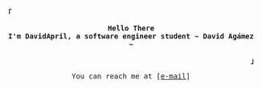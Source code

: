 <!-- Rxyhn's Aesthetic GitHub Profile -->
<div align="justify">

<!-- Profile -->
<p align="left"><strong><samp>「</samp></strong></p>
  <p align="center">
    <samp>
      <b>
        Hello There
      <br>
        I'm DavidApril, a software engineer student
      </b>
      <b>
        ~ David Agámez ~
      </b>
    </samp>
  </p>
<p align="right"><strong><samp>」</samp></strong></p>

<!-- Contact Me -->
<p align="center">
  <samp>  
    You can reach me at [<a href="mailto:davidagamez04@gmail.com">e-mail</a>]
  </samp>
</p>

<h2></h2><br>

</div>
